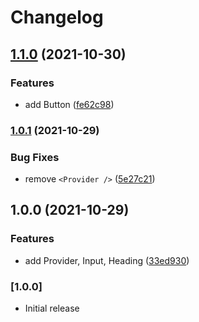 # Changelog

## [1.1.0](https://github.com/Dhaiwat10/react-india-package-example/compare/v1.0.1...v1.1.0) (2021-10-30)


### Features

* add Button ([fe62c98](https://github.com/Dhaiwat10/react-india-package-example/commit/fe62c98c98f8ef4fd4a00f6e898f16e6146c9ba7))

### [1.0.1](https://github.com/Dhaiwat10/react-india-package-example/compare/v1.0.0...v1.0.1) (2021-10-29)


### Bug Fixes

* remove `<Provider />` ([5e27c21](https://github.com/Dhaiwat10/react-india-package-example/commit/5e27c214d6e8ead327f75c45277110bccfcd4552))

## 1.0.0 (2021-10-29)


### Features

* add Provider, Input, Heading ([33ed930](https://github.com/Dhaiwat10/react-india-package-example/commit/33ed930b23d3cd511f6146128355c85e5eb23480))

### [1.0.0]

- Initial release
